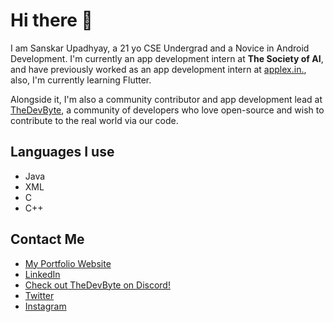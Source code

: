 # Hi there 👋

I am Sanskar Upadhyay, a 21 yo CSE Undergrad and a Novice in Android Development. I'm currently an app development intern at **The Society of AI**, and have previously worked as an app development intern at [applex.in.](http://applex.in), also, I'm currently learning Flutter.

Alongside it, I'm also a community contributor and app development lead at [TheDevByte](http://github.com/thedevbyte), a community of developers who love open-source and wish to contribute to the real world via our code.

## Languages I use

* Java
* XML
* C
* C++

## Contact Me

* [My Portfolio Website](https://sanskaru.netlify.app)
* [LinkedIn](https://www.linkedin.com/in/sanskaru090/)
* [Check out TheDevByte on Discord!](https://discord.gg/6ywjNS)
* [Twitter](https://twitter.com/sannvict090)
* [Instagram](https://instagram.com/sannvict090)
